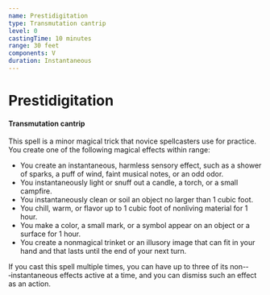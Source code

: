 ```yaml
---
name: Prestidigitation
type: Transmutation cantrip
level: 0
castingTime: 10 minutes
range: 30 feet
components: V
duration: Instantaneous
---
```


# Prestidigitation

#### Transmutation cantrip

This spell is a minor magical trick that novice spellcasters use for practice. You create one of the following magical effects within range:

-   You create an instantaneous, harmless sensory effect, such as a shower of sparks, a puff of wind, faint musical notes, or an odd odor.
-   You instantaneously light or snuff out a candle, a torch, or a small campfire.
-   You instantaneously clean or soil an object no larger than 1 cubic foot.
-   You chill, warm, or flavor up to 1 cubic foot of nonliving material for 1 hour.
-   You make a color, a small mark, or a symbol appear on an object or a surface for 1 hour.
-   You create a nonmagical trinket or an illusory image that can fit in your hand and that lasts until the end of your next turn.

If you cast this spell multiple times, you can have up to three of its non-­‐‑instantaneous effects active at a time, and you can dismiss such an effect as an action.
